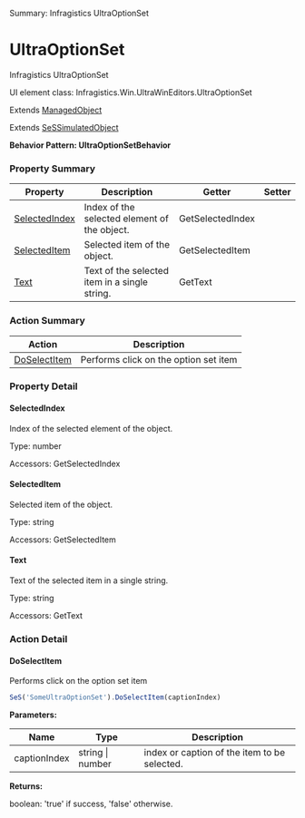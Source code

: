 Summary: Infragistics UltraOptionSet

# UltraOptionSet

Infragistics UltraOptionSet
 
UI element class: Infragistics.Win.UltraWinEditors.UltraOptionSet

Extends [ManagedObject](ManagedObject.md)

Extends [SeSSimulatedObject](SeSSimulatedObject.md)





**Behavior Pattern: UltraOptionSetBehavior**


<!-- ============================== property summary ========================== -->

  

### Property Summary

| **Property** | **Description** | **Getter** | **Setter** |
| ------------ | --------------- | ---------- | ---------- |
| [SelectedIndex](#selectedindex) | Index of the selected element of the object. | GetSelectedIndex |  |
| [SelectedItem](#selecteditem) | Selected item of the object. | GetSelectedItem |  |
| [Text](#text) | Text of the selected item in a single string. | GetText |  |



  
<!-- ============================== action summary ========================== -->



### Action Summary

|  **Action** | **Description** | 
| ----------- | --------------- |
|  [DoSelectItem](#doselectitem) | Performs click on the option set item |




<!-- ============================== property detail ========================== -->
  
### Property Detail
    
<a name="SelectedIndex"></a>
#### SelectedIndex


Index of the selected element of the object.

      
  
      
Type: number
      
      
Accessors: GetSelectedIndex
      
    
<a name="SelectedItem"></a>
#### SelectedItem


Selected item of the object.

      
  
      
Type: string
      
      
Accessors: GetSelectedItem
      
    
<a name="Text"></a>
#### Text


Text of the selected item in a single string.

      
  
      
Type: string
      
      
Accessors: GetText
      
    
  
  
<!-- ============================== action detail ========================== -->
  
### Action Detail
    
<a name="DoSelectItem"></a>    
#### DoSelectItem

Performs click on the option set item

```javascript
SeS('SomeUltraOptionSet').DoSelectItem(captionIndex)
```


**Parameters:**

|  **Name** | **Type** | **Description** |
| ---------- | -------- | --------------- |
| captionIndex | string \| number |  index or caption of the item to be selected. |




**Returns:**

boolean: 'true' if success, 'false' otherwise.



<a name="see.also.ultraoptionset.doselectitem"></a>

  

